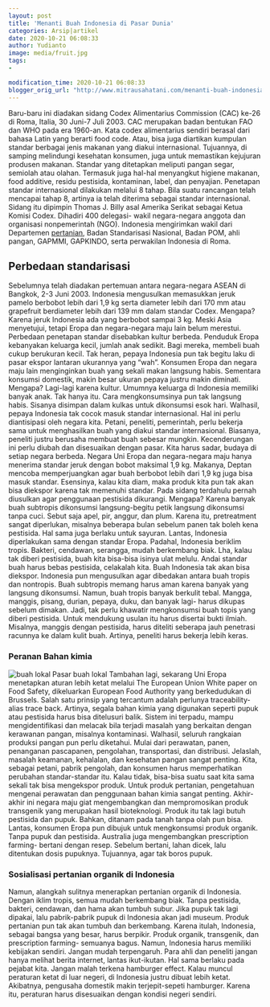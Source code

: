 ```yaml
---
layout: post
title: 'Menanti Buah Indonesia di Pasar Dunia'
categories: Arsip|artikel
date: 2020-10-21 06:08:33
author: Yudianto
image: media/fruit.jpg
tags:
- 

modification_time: 2020-10-21 06:08:33
blogger_orig_url: "http://www.mitrausahatani.com/menanti-buah-indonesia-di-pasar-dunia.html"
---
```


Baru-baru ini diadakan sidang Codex Alimentarius Commission (CAC) ke-26 di
Roma, Italia, 30 Juni-7 Juli 2003. CAC merupakan badan bentukan FAO dan WHO
pada era 1960-an. Kata codex alimentarius sendiri berasal dari bahasa Latin
yang berarti food code. Atau, bisa juga diartikan kumpulan standar berbagai
jenis makanan yang diakui internasional. Tujuannya, di samping melindungi
kesehatan konsumen, juga untuk memastikan kejujuran produsen makanan. Standar
yang ditetapkan meliputi pangan segar, semiolah atau olahan. Termasuk juga
hal-hal menyangkut higiene makanan, food additive, residu pestisida,
kontaminan, label, dan penyajian. Penetapan standar internasional dilakukan
melalui 8 tahap. Bila suatu rancangan telah mencapai tahap 8, artinya ia telah
diterima sebagai standar internasional. Sidang itu dipimpin Thomas J. Billy
asal Amerika Serikat sebagai Ketua Komisi Codex. Dihadiri 400 delegasi- wakil
negara-negara anggota dan organisasi nonpemerintah (NGO). Indonesia
mengirimkan wakil dari Departemen [pertanian](https://www.mitrausahatani.com/pertanian
"pertanian"), Badan Standarisasi Nasional, Badan POM, ahli pangan, GAPMMI,
GAPKINDO, serta perwakilan Indonesia di Roma.

## Perbedaan standarisasi

Sebelumnya telah diadakan pertemuan antara negara-negara ASEAN di Bangkok, 2-3
Juni 2003. Indonesia mengusulkan memasukkan jeruk pamelo berbobot lebih dari
1,9 kg serta diameter lebih dari 170 mm atau grapefruit berdiameter lebih dari
139 mm dalam standar Codex. Mengapa? Karena jeruk Indonesia ada yang berbobot
sampai 3 kg. Meski Asia menyetujui, tetapi Eropa dan negara-negara maju lain
belum merestui. Perbedaan penetapan standar disebabkan kultur berbeda.
Penduduk Eropa kebanyakan keluarga kecil, jumlah anak sedikit. Bagi mereka,
membeli buah cukup berukuran kecil. Tak heran, pepaya Indonesia pun tak begitu
laku di pasar ekspor lantaran ukurannya yang “wah”. Konsumen Eropa dan negara
maju lain menginginkan buah yang sekali makan langsung habis. Sementara
konsumsi domestik, makin besar ukuran pepaya justru makin diminati. Mengapa?
Lagi-lagi karena kultur. Umumnya keluarga di Indonesia memiliki banyak anak.
Tak hanya itu. Cara mengkonsumsinya pun tak langsung habis. Sisanya disimpan
dalam kulkas untuk dikonsumsi esok hari. Walhasil, pepaya Indonesia tak cocok
masuk standar internasional. Hal ini perlu diantisipasi oleh negara kita.
Petani, peneliti, pemerintah, perlu bekerja sama untuk menghasilkan buah yang
diakui standar internasional. Biasanya, peneliti justru berusaha membuat buah
sebesar mungkin. Kecenderungan ini perlu diubah dan disesuaikan dengan pasar.
Kita harus sadar, budaya di setiap negara berbeda. Negara Uni Eropa dan
negara-negara maju hanya menerima standar jeruk dengan bobot maksimal 1,9 kg.
Makanya, Deptan mencoba memperjuangkan agar buah berbobot lebih dari 1,9 kg
juga bisa masuk standar. Esensinya, kalau kita diam, maka produk kita pun tak
akan bisa diekspor karena tak memenuhi standar. Pada sidang terdahulu pernah
diusulkan agar penggunaan pestisida dikurangi. Mengapa? Karena banyak buah
subtropis dikonsumsi langsung-begitu petik langsung dikonsumsi tanpa cuci.
Sebut saja apel, pir, anggur, dan plum. Karena itu, pretreatment sangat
diperlukan, misalnya beberapa bulan sebelum panen tak boleh kena pestisida.
Hal sama juga berlaku untuk sayuran. Lantas, Indonesia diperlakukan sama
dengan standar Eropa. Padahal, Indonesia beriklim tropis. Bakteri, cendawan,
serangga, mudah berkembang biak. Lha, kalau tak diberi pestisida, buah kita
bisa-bisa isinya ulat melulu. Andai standar buah harus bebas pestisida,
celakalah kita. Buah Indonesia tak akan bisa diekspor. Indonesia pun
mengusulkan agar dibedakan antara buah tropis dan nontropis. Buah subtropis
memang harus aman karena banyak yang langsung dikonsumsi. Namun, buah tropis
banyak berkulit tebal. Mangga, manggis, pisang, durian, pepaya, duku, dan
banyak lagi- harus dikupas sebelum dimakan. Jadi, tak perlu khawatir
mengkonsumsi buah topis yang diberi pestisida. Untuk mendukung usulan itu
harus disertai bukti ilmiah. Misalnya, manggis dengan pestisida, harus
diteliti seberapa jauh penetrasi racunnya ke dalam kulit buah. Artinya,
peneliti harus bekerja lebih keras.

### Peranan Bahan kimia

![buah
lokal](https://1.bp.blogspot.com/-SM_1sG2bMcw/X4_QDvZ9-mI/AAAAAAAAD3A/LnZM8u7g_tE3R7hWMGv1fxVg387yYHLjwCLcBGAsYHQ/s666/fruit2.jpg)
Pasar buah lokal Tambahan lagi, sekarang Uni Eropa menetapkan aturan lebih
ketat melalui The European Union White paper on Food Safety, dikeluarkan
European Food Authority yang berkedudukan di Brussels. Salah satu prinsip yang
tercantum adalah perlunya traceability-alias trace back. Artinya, segala bahan
kimia yang digunakan seperti pupuk atau pestisida harus bisa ditelusuri balik.
Sistem ini terpadu, mampu mengidentifikasi dan melacak bila terjadi masalah
yang berkaitan dengan kerawanan pangan, misalnya kontaminasi. Walhasil,
seluruh rangkaian produksi pangan pun perlu diketahui. Mulai dari perawatan,
panen, penanganan pascapanen, pengolahan, transportasi, dan distribusi.
Jelaslah, masalah keamanan, kehalalan, dan kesehatan pangan sangat penting.
Kita, sebagai petani, pabrik pengolah, dan konsumen harus memperhatikan
perubahan standar-standar itu. Kalau tidak, bisa-bisa suatu saat kita sama
sekali tak bisa mengekspor produk. Untuk produk pertanian, pengetahuan
mengenai perawatan dan penggunaan bahan kimia sangat penting. Akhir-akhir ini
negara maju giat mengembangkan dan mempromosikan produk transgenik yang
merupakan hasil bioteknologi. Produk itu tak lagi butuh pestisida dan pupuk.
Bahkan, ditanam pada tanah tanpa olah pun bisa. Lantas, konsumen Eropa pun
dibujuk untuk mengkonsumsi produk organik. Tanpa pupuk dan pestisida.
Australia juga mengembangkan prescription farming- bertani dengan resep.
Sebelum bertani, lahan dicek, lalu ditentukan dosis pupuknya. Tujuannya, agar
tak boros pupuk.

### Sosialisasi pertanian organik di Indonesia

Namun, alangkah sulitnya menerapkan pertanian organik di Indonesia. Dengan
iklim tropis, semua mudah berkembang biak. Tanpa pestisida, bakteri, cendawan,
dan hama akan tumbuh subur. Jika pupuk tak lagi dipakai, lalu pabrik-pabrik
pupuk di Indonesia akan jadi museum. Produk pertanian pun tak akan tumbuh dan
berkembang. Karena itulah, Indonesia, sebagai bangsa yang besar, harus
berpikir. Produk organik, transgenik, dan prescription farming- semuanya
bagus. Namun, Indonesia harus memiliki kebijakan sendiri. Jangan mudah
terpengaruh. Para ahli dan peneliti jangan hanya melihat berita internet,
lantas ikut-ikutan. Hal sama berlaku pada pejabat kita. Jangan malah terkena
hamburger effect. Kalau muncul peraturan ketat di luar negeri, di Indonesia
justru dibuat lebih ketat. Akibatnya, pengusaha domestik makin terjepit-sepeti
hamburger. Karena itu, peraturan harus disesuaikan dengan kondisi negeri
sendiri.


